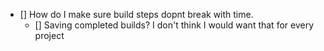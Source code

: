 - [] How do I make sure build steps dopnt break with time.
    - [] Saving completed builds? I don't think I would want that for every project
